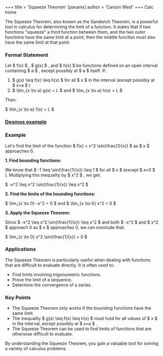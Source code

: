 +++
 title = 'Squeeze Theorem'
[params]
	author = 'Carson West'
+++
Calc home

The Squeeze Theorem, also known as the Sandwich Theorem, is a powerful tool in calculus for determining the limit of a function. It states that if two functions "squeeze" a third function between them, and the two outer functions have the same limit at a point, then the middle function must also have the same limit at that point.

### Formal Statement

Let  $ f(x) $ ,  $ g(x) $ , and  $ h(x) $  be functions defined on an open interval containing  $ a $ , except possibly at  $ a $  itself. If:

1.   $ g(x) \leq f(x) \leq h(x) $  for all  $ x $  in the interval (except possibly at  $ x=a $ )
2.   $ \lim_{x \to a} g(x) = L $  and  $ \lim_{x \to a} h(x) = L $ 

Then:

 $ \lim_{x \to a} f(x) = L $ 

### [Desmos example](https://www.desmos.com/calculator/s7ztp99uvn)


### Example

Let's find the limit of the function  $ f(x) = x^2 \sin(\frac{1}{x}) $  as  $ x $  approaches 0.

**1. Find bounding functions:**

We know that  $ -1 \leq \sin(\frac{1}{x}) \leq 1 $  for all  $ x $  (except  $ x=0 $ ).  Multiplying this inequality by  $ x^2 $ , we get:

 $ -x^2 \leq x^2 \sin(\frac{1}{x}) \leq x^2 $ 

**2. Find the limits of the bounding functions:**

 $ \lim_{x \to 0} -x^2 = 0 $  and  $ \lim_{x \to 0} x^2 = 0 $ 

**3. Apply the Squeeze Theorem:**

Since  $ -x^2 \leq x^2 \sin(\frac{1}{x}) \leq x^2 $  and both  $ -x^2 $  and  $ x^2 $  approach 0 as  $ x $  approaches 0, we can conclude that:

 $ \lim_{x \to 0} x^2 \sin(\frac{1}{x}) = 0 $ 

### Applications

The Squeeze Theorem is particularly useful when dealing with functions that are difficult to evaluate directly. It is often used to:

*  Find limits involving trigonometric functions.
*  Prove the limit of a sequence.
*  Determine the convergence of a series.

### Key Points

*  The Squeeze Theorem only works if the bounding functions have the same limit.
*  The inequality  $ g(x) \leq f(x) \leq h(x) $  must hold for all values of  $ x $  in the interval, except possibly at  $ x=a $ .
*  The Squeeze Theorem can be used to find limits of functions that are otherwise difficult to evaluate.

By understanding the Squeeze Theorem, you gain a valuable tool for solving a variety of calculus problems.
